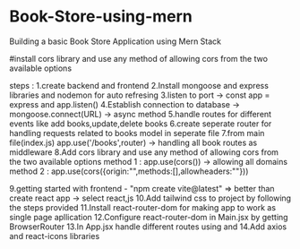 # Book-Store-using-mern

Building a basic Book Store Application using Mern Stack

#install cors library and use any method of allowing cors from the two available options

steps :
1.create backend and frontend
2.Install mongoose and express libraries and nodemon for auto refresing
3.listen to port -> const app = express and app.listen()
4.Establish connection to database -> mongoose.connect(URL) -> async method
5.handle routes for different events like add books,update,delete books
6.create seperate router for handling requests related to books model in seperate file
7.from main file(index.js) app.use('/books',router) -> handling all book routes as middleware
8.Add cors library and use any method of allowing cors from the two available options
method 1 : app.use(cors()) -> allowing all domains
method 2 : app.use(cors({origin:"",methods:[],allowheaders:""}))

9.getting started with frontend - "npm create vite@latest" => better than create react app -> select react,js
10.Add tailwind css to project by following the steps provided
11.Install react-router-dom for making app to work as single page apllication
12.Configure react-router-dom in Main.jsx by getting BrowserRouter
13.In App.jsx handle different routes using <Routes> and <Route path="" element="">
14.Add axios and react-icons libraries
